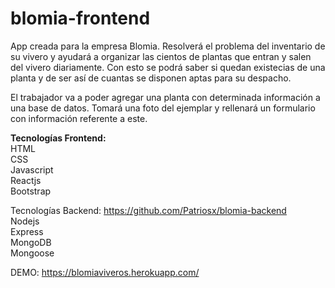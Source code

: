 # blomia-frontend
App creada para la empresa Blomia.
Resolverá el problema del inventario de su vivero y ayudará a organizar las cientos de plantas que entran y salen del vivero diariamente. Con esto se podrá saber si quedan existecias de una planta y de ser así de cuantas se disponen aptas para su despacho.

El trabajador va a poder agregar una planta con determinada información a una base de datos. Tomará una foto del ejemplar y rellenará un formulario con información referente a este.

<strong>Tecnologías Frontend: </strong>
<br>
  HTML<br>
  CSS<br>
  Javascript<br>
  Reactjs<br>
  Bootstrap<br>

Tecnologías Backend: https://github.com/Patriosx/blomia-backend <br>
Nodejs<br>
Express<br>
MongoDB<br>
Mongoose<br>
  
  DEMO: https://blomiaviveros.herokuapp.com/
  

